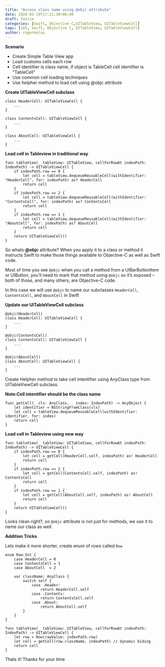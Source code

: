 ```yaml
---
title: "Access class name using @objc attribute"
date: 2020-03-19T17:21:30+08:00
draft: faslse
categories: [Swift, Objective C,UITableView, UITableViewCell]
tags: [iOS, Swift, Objective C, UITableView, UITableViewCell]
author: rogermolas
---
```



**Scenario**
* Create Simple Table View app
* Load customs cells each row
* Cell identifier is class name, if object is TableCell cell identifier is "TableCell"
* Use common cell loading techniques
* Use helpher method to load cell using @objc attribute

**Create UITableViewCell subclass**
```
class HeaderCell: UITableViewCell {
    ...
}
```

```
class ContentsCell: UITableViewCell {
    ...
}
```

```
class AboutCell: UITableViewCell {
    ...
}
```

**Load cell in Tableview in traditional way**
```
func tableView(_ tableView: UITableView, cellForRowAt indexPath: IndexPath) -> UITableViewCell {
    if indexPath.row == 0 {
        let cell = tableView.dequeueReusableCell(withIdentifier: "HeaderCell", for: indexPath) as? HeaderCell
        return cell
    }
    if indexPath.row == 2 {
        let cell = tableView.dequeueReusableCell(withIdentifier: "ContentsCell", for: indexPath) as? ContentsCell
        return cell
    }
    if indexPath.row == 1 {
        let cell = tableView.dequeueReusableCell(withIdentifier: "AboutCell", for: indexPath) as? AboutCell
        return cell
    }
    return UITableViewCell()
}
```

So whats **@objc** attribute?
When you apply it to a class or method it instructs Swift to make those things available to Objective-C as well as Swift code.

Most of time you see `@objc` when you call a method from a UIBarButtonItem or UIButton, you’ll need to mark that method using `@objc` so it’s exposed – both of those, and many others, are Objective-C code.

In this case we will use `@objc` to name our subclasses `HeaderCell`, `ContentsCell`, and `AboutCell` in Swift

**Update our UITableViewCell subclass**
```
@objc(HeaderCell)
class HeaderCell: UITableViewCell {
    ...
}
```
```
@objc(ContentsCell)
class ContentsCell: UITableViewCell {
    ...
}
```
```
@objc(AboutCell)
class AboutCell: UITableViewCell {
    ...
}
```

Create Helpher method to take cell intentifier using AnyClass type from UITableViewCell subclass.

**Note:Cell intentifier should be the class name**

```
func getCell(_ cls: AnyClass, _ index: IndexPath) -> AnyObject {
    let identifier = NSStringFromClass(cls)
    let cell = tableView.dequeueReusableCell(withIdentifier: identifier, for: index)
    return cell
}
```

**Load cell in Tableview using new way**
```
func tableView(_ tableView: UITableView, cellForRowAt indexPath: IndexPath) -> UITableViewCell {
    if indexPath.row == 0 {
        let cell = getCell(HeaderCell.self, indexPath) as! HeaderCell
        return cell
    }
    if indexPath.row == 2 {
        let cell = getCell(ContentsCell.self, indexPath) as! ContentsCell
        return cell
    }
    if indexPath.row == 1 {
        let cell = getCell(AboutCell.self, indexPath) as! AboutCell
        return cell
    }
    return UITableViewCell()
}
```
Looks clean right?, so `@objc` attribute is not just for methods, we use it to name our class as well.

**Addition Tricks**

Lets make it more shorter, create enum of rows called `Row`

```
enum Row:Int {
    case HeaderCell = 0
    case ContentsCell = 1
    case AboutCell  = 2
    
    var className: AnyClass {
        switch self {
            case .Header:
                return HeaderCell.self
            case .Contents:
                return ContentsCell.self
            case .About:
                return AboutCell.self
        }
    }
}
```
```
func tableView(_ tableView: UITableView, cellForRowAt indexPath: IndexPath) -> UITableViewCell {
    let row = Row(rawValue: indexPath.row)
    let cell = getCell(row.className, indexPath) // dynamic biding
    return cell
}
```

Thats it!
Thanks for your time